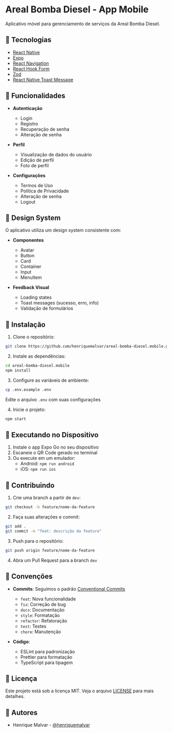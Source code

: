 # Areal Bomba Diesel - App Mobile

Aplicativo móvel para gerenciamento de serviços da Areal Bomba Diesel.

## 🚀 Tecnologias

- [React Native](https://reactnative.dev/)
- [Expo](https://expo.dev/)
- [React Navigation](https://reactnavigation.org/)
- [React Hook Form](https://react-hook-form.com/)
- [Zod](https://zod.dev/)
- [React Native Toast Message](https://github.com/calintamas/react-native-toast-message)

## 📱 Funcionalidades

- **Autenticação**
  - Login
  - Registro
  - Recuperação de senha
  - Alteração de senha

- **Perfil**
  - Visualização de dados do usuário
  - Edição de perfil
  - Foto de perfil

- **Configurações**
  - Termos de Uso
  - Política de Privacidade
  - Alteração de senha
  - Logout

## 🎨 Design System

O aplicativo utiliza um design system consistente com:

- **Componentes**
  - Avatar
  - Button
  - Card
  - Container
  - Input
  - MenuItem

- **Feedback Visual**
  - Loading states
  - Toast messages (sucesso, erro, info)
  - Validação de formulários

## 🔧 Instalação

1. Clone o repositório:
```bash
git clone https://github.com/henriquemalvar/areal-bomba-diesel.mobile.git
```

2. Instale as dependências:
```bash
cd areal-bomba-diesel.mobile
npm install
```

3. Configure as variáveis de ambiente:
```bash
cp .env.example .env
```
Edite o arquivo `.env` com suas configurações

4. Inicie o projeto:
```bash
npm start
```

## 📱 Executando no Dispositivo

1. Instale o app Expo Go no seu dispositivo
2. Escaneie o QR Code gerado no terminal
3. Ou execute em um emulador:
   - Android: `npm run android`
   - iOS: `npm run ios`

## 🤝 Contribuindo

1. Crie uma branch a partir de `dev`:
```bash
git checkout -b feature/nome-da-feature
```

2. Faça suas alterações e commit:
```bash
git add .
git commit -m "feat: descrição da feature"
```

3. Push para o repositório:
```bash
git push origin feature/nome-da-feature
```

4. Abra um Pull Request para a branch `dev`

## 📝 Convenções

- **Commits**: Seguimos o padrão [Conventional Commits](https://www.conventionalcommits.org/)
  - `feat`: Nova funcionalidade
  - `fix`: Correção de bug
  - `docs`: Documentação
  - `style`: Formatação
  - `refactor`: Refatoração
  - `test`: Testes
  - `chore`: Manutenção

- **Código**:
  - ESLint para padronização
  - Prettier para formatação
  - TypeScript para tipagem

## 📄 Licença

Este projeto está sob a licença MIT. Veja o arquivo [LICENSE](LICENSE) para mais detalhes.

## 👥 Autores

- Henrique Malvar - [@henriquemalvar](https://github.com/henriquemalvar) 